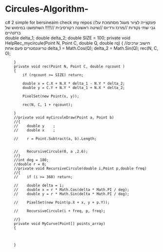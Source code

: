 # Circules-Algorithm-
c# 2 simple for bersineaim check my repos
 //פונקצייה לציור מעגל מסתמכת על גבי שתי נקודות 
        //מרכז ורדיוס
        //שיטה ראשונה רקורסיבית 
        //!!!!! השתמשנו במימוש של ברזנהיים  
        double delta_1;
        double delta_2;
        double SIZE = 100;
        private void HelpRec_mycircule(Point N, Point C, double Q, double rq)
        {
            //חישוב ערכים טריגונמטרים פעם אחת 
             delta_1 = Math.Cos(Q);
             delta_2 = Math.Sin(Q);
              rec(N, C, 0);

        }
        private void rec(Point N, Point C, double rqcount )
        {
            if (rqcount >= SIZE) return;
            
            double x = C.X + N.X * delta_1 - N.Y * delta_2;
            double y = C.Y + N.Y * delta_1 + N.X * delta_2;

            PixelSet(new Point(x, y));

            rec(N, C, 1 + rqcount);

        }
        //private void myCirculeDraw(Point a, Point b)
        //{
        //    double y    ;
        //    double x    ;

        //    r = Point.Subtract(a, b).Length;
            
           
        //    RecursiveCircule(0, a ,2.6);
        //}
        //int deg = 180;
        //double r = 0;
        //private void RecursiveCircule(double i,Point p,double freq)
        //{
        //    if (i >= 360) return;

        //    double delta = i;
        //    double x = r * Math.Cos(delta * Math.PI / deg);
        //    double y = r * Math.Sin(delta * Math.PI / deg);
            
        //    PixelSet(new Point(p.X + x, y + p.Y));

        //    RecursiveCircule(i + freq, p, freq);

        //}
        private void MyCurve(Point[] points_array)
        {



        }
